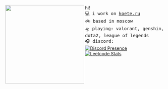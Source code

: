 
<a href="https://tenor.com/ru/view/anime-girl-dance-cute-kawaii-gif-17165331"><img align="left" width="250" src="http://media.tenor.com/dvql5CVGXGwAAAAi/anime-girl.gif"></a>  hi! <br><samp>
  💻 i work on [koete.ru](https://koete.ru)<br> 
  🚲 based in moscow <br>
  🛸 playing: valorant, genshin, dota2, league of legends  <br>
  🎧 discord:<br></samp>
[![Discord Presence](https://lanyard.cnrad.dev/api/284010976313868288?&bg=0D1117)](https://discord.com/users/284010976313868288)<br>
[![Leetcode Stats](https://leetcard.jacoblin.cool/soraQ?theme=nord)](https://leetcode.com/soraQ)<br>
<br><br><br><br><br>
